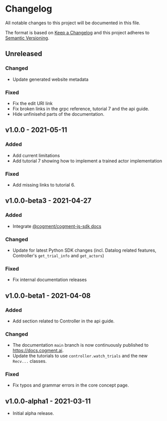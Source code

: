 # Changelog

All notable changes to this project will be documented in this file.

The format is based on [Keep a Changelog](http://keepachangelog.com/en/1.0.0/)
and this project adheres to [Semantic Versioning](http://semver.org/spec/v2.0.0.html).

## Unreleased

### Changed

- Update generated website metadata

### Fixed

- Fix the edit URI link
- Fix broken links in the grpc reference, tutorial 7 and the api guide.
- Hide unfinisehd parts of the documentation.

## v1.0.0 - 2021-05-11

### Added

- Add current limitations
- Add tutorial 7 showing how to implement a trained actor implementation

### Fixed

- Add missing links to tutorial 6.

## v1.0.0-beta3 - 2021-04-27

### Added

- Integrate
  [@cogment/cogment-js-sdk docs](https://github.com/cogment/cogment-js-sdk)

### Changed

- Update for latest Python SDK changes (incl. Datalog related features, Controller's `get_trial_info` and `get_actors`)

### Fixed

- Fix internal documentation releases

## v1.0.0-beta1 - 2021-04-08

### Added

- Add section related to Controller in the api guide.

### Changed

- The documentation `main` branch is now continuously published to https://docs.cogment.ai.
- Update the tutorials to use `controller.watch_trials` and the new `Recv...` classes.

### Fixed

- Fix typos and grammar errors in the core concept page.

## v1.0.0-alpha1 - 2021-03-11

- Initial alpha release.
